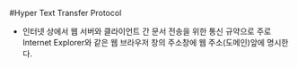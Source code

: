 #Hyper Text Transfer Protocol

- 인터넷 상에서 웹 서버와 클라이언트 간 문서 전송을 위한 통신 규약으로 주로 Internet Explorer와 같은 웹 브라우저 창의 주소창에 웹 주소(도메인)앞에 명시한다.



